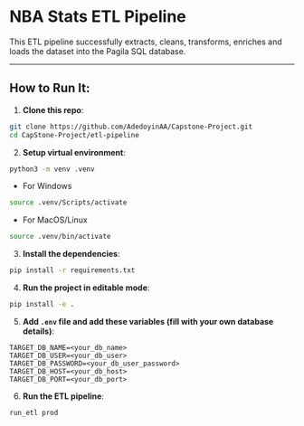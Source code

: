 # NBA Stats ETL Pipeline

This ETL pipeline successfully extracts, cleans, transforms, enriches and loads the dataset into the Pagila SQL database.

---

## How to Run It:
1. **Clone this repo**:
```bash
git clone https://github.com/AdedoyinAA/Capstone-Project.git
cd CapStone-Project/etl-pipeline
```
2. **Setup virtual environment**:
```bash
python3 -m venv .venv
```
- For Windows
```bash
source .venv/Scripts/activate
```
- For MacOS/Linux
```bash
source .venv/bin/activate
```
3. **Install the dependencies**:
```bash
pip install -r requirements.txt
```
4. **Run the project in editable mode**:
```bash
pip install -e .
```
5. **Add `.env` file and add these variables (fill with your own database details)**:
```env
TARGET_DB_NAME=<your_db_name>
TARGET_DB_USER=<your_db_user>
TARGET_DB_PASSWORD=<your_db_user_password>
TARGET_DB_HOST=<your_db_host>
TARGET_DB_PORT=<your_db_port>
```
6. **Run the ETL pipeline**:
```bash
run_etl prod
```

